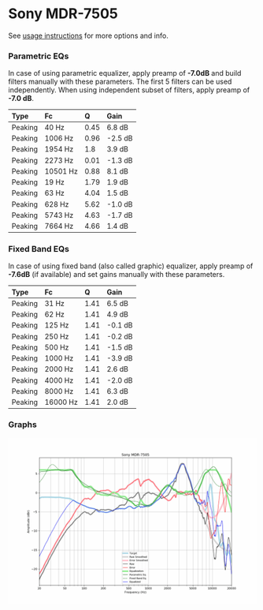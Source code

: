 # Sony MDR-7505
See [usage instructions](https://github.com/jaakkopasanen/AutoEq#usage) for more options and info.

### Parametric EQs
In case of using parametric equalizer, apply preamp of **-7.0dB** and build filters manually
with these parameters. The first 5 filters can be used independently.
When using independent subset of filters, apply preamp of **-7.0 dB**.

| Type    | Fc       |    Q | Gain    |
|:--------|:---------|:-----|:--------|
| Peaking | 40 Hz    | 0.45 | 6.8 dB  |
| Peaking | 1006 Hz  | 0.96 | -2.5 dB |
| Peaking | 1954 Hz  | 1.8  | 3.9 dB  |
| Peaking | 2273 Hz  | 0.01 | -1.3 dB |
| Peaking | 10501 Hz | 0.88 | 8.1 dB  |
| Peaking | 19 Hz    | 1.79 | 1.9 dB  |
| Peaking | 63 Hz    | 4.04 | 1.5 dB  |
| Peaking | 628 Hz   | 5.62 | -1.0 dB |
| Peaking | 5743 Hz  | 4.63 | -1.7 dB |
| Peaking | 7664 Hz  | 4.66 | 1.4 dB  |

### Fixed Band EQs
In case of using fixed band (also called graphic) equalizer, apply preamp of **-7.6dB**
(if available) and set gains manually with these parameters.

| Type    | Fc       |    Q | Gain    |
|:--------|:---------|:-----|:--------|
| Peaking | 31 Hz    | 1.41 | 6.5 dB  |
| Peaking | 62 Hz    | 1.41 | 4.9 dB  |
| Peaking | 125 Hz   | 1.41 | -0.1 dB |
| Peaking | 250 Hz   | 1.41 | -0.2 dB |
| Peaking | 500 Hz   | 1.41 | -1.5 dB |
| Peaking | 1000 Hz  | 1.41 | -3.9 dB |
| Peaking | 2000 Hz  | 1.41 | 2.6 dB  |
| Peaking | 4000 Hz  | 1.41 | -2.0 dB |
| Peaking | 8000 Hz  | 1.41 | 6.3 dB  |
| Peaking | 16000 Hz | 1.41 | 2.0 dB  |

### Graphs
![](./Sony%20MDR-7505.png)